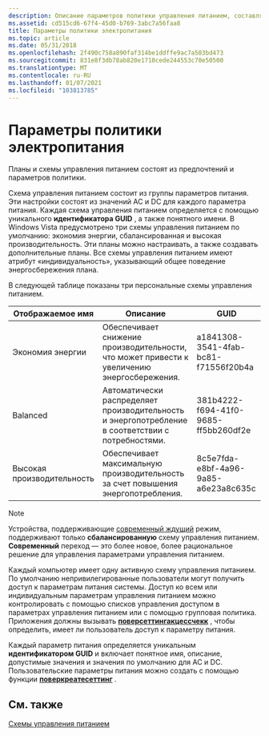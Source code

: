 ```yaml
---
description: Описание параметров политики управления питанием, составляющих схему управления питанием.
ms.assetid: cd515cd6-67f4-45d0-b769-3abc7a56faa8
title: Параметры политики электропитания
ms.topic: article
ms.date: 05/31/2018
ms.openlocfilehash: 2f490c758a890faf314be1ddffe9ac7a503bd473
ms.sourcegitcommit: 831e8f3db78ab820e1710cede244553c70e50500
ms.translationtype: MT
ms.contentlocale: ru-RU
ms.lasthandoff: 01/07/2021
ms.locfileid: "103813785"
---
```

# <a name="power-policy-settings"></a>Параметры политики электропитания

Планы и схемы управления питанием состоят из предпочтений и параметров политики.

Схема управления питанием состоит из группы параметров питания. Эти настройки состоят из значений AC и DC для каждого параметра питания. Каждая схема управления питанием определяется с помощью уникального **идентификатора GUID** , а также понятного имени. В Windows Vista предусмотрено три схемы управления питанием по умолчанию: экономия энергии, сбалансированная и высокая производительность. Эти планы можно настраивать, а также создавать дополнительные планы. Все схемы управления питанием имеют атрибут «индивидуальность», указывающий общее поведение энергосбережения плана.

В следующей таблице показаны три персональные схемы управления питанием. 

| Отображаемое имя     | Описание                                                                   | **GUID**                             |
|------------------|-------------------------------------------------------------------------------|--------------------------------------|
| Экономия энергии      | Обеспечивает снижение производительности, что может привести к увеличению энергосбережения.                | a1841308-3541-4fab-bc81-f71556f20b4a |
| Balanced         | Автоматически распределяет производительность и энергопотребление в соответствии с потребностями. | 381b4222-f694-41f0-9685-ff5bb260df2e |
| Высокая производительность | Обеспечивает максимальную производительность за счет повышения энергопотребления.      | 8c5e7fda-e8bf-4a96-9a85-a6e23a8c635c |



 

> [!Note]  
> Устройства, поддерживающие [современный ждущий](/windows-hardware/design/device-experiences/modern-standby) режим, поддерживают только **сбалансированную** схему управления питанием. **Современный** переход — это более новое, более рациональное решение для управления параметрами управления питанием.

 

Каждый компьютер имеет одну активную схему управления питанием. По умолчанию непривилегированные пользователи могут получить доступ к параметрам питания системы. Доступ ко всем или индивидуальным параметрам управления питанием можно контролировать с помощью списков управления доступом в параметрах управления питанием или с помощью групповая политика. Приложения должны вызывать [**поверсеттингакцессчекк**](/windows/desktop/api/PowrProf/nf-powrprof-powersettingaccesscheck) , чтобы определить, имеет ли пользователь доступ к параметру питания.

Каждый параметр питания определяется уникальным **идентификатором GUID** и включает понятное имя, описание, допустимые значения и значения по умолчанию для AC и DC. Пользовательские параметры питания можно создать с помощью функции [**поверкреатесеттинг**](/windows/desktop/api/PowrProf/nf-powrprof-powercreatesetting) .

## <a name="related-topics"></a>См. также

<dl> <dt>

[Схемы управления питанием](power-schemes.md)
</dt> </dl>

 

 
